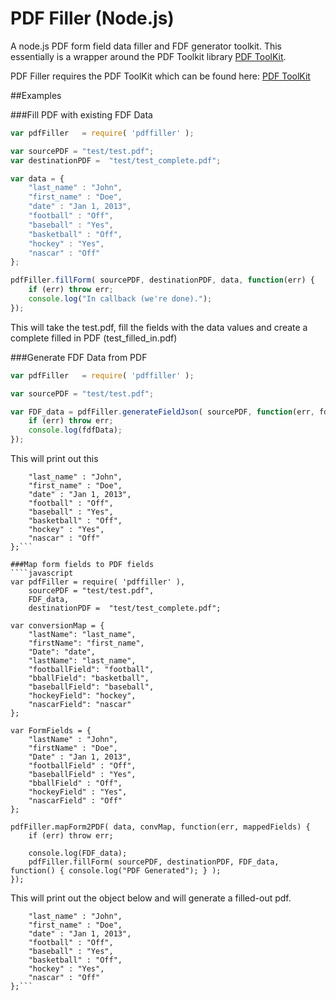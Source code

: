 PDF Filler (Node.js)
======

A node.js PDF form field data filler and FDF generator toolkit. This essentially is a wrapper around the PDF Toolkit library <a target="_blank" href="http://www.pdflabs.com/tools/pdftk-the-pdf-toolkit/">PDF ToolKit</a>.

PDF Filler requires the PDF ToolKit which can be found here: <a target="_blank" href="http://www.pdflabs.com/tools/pdftk-the-pdf-toolkit/">PDF ToolKit</a>


##Examples

###Fill PDF with existing FDF Data
````javascript
var pdfFiller   = require( 'pdffiller' );

var sourcePDF = "test/test.pdf";
var destinationPDF =  "test/test_complete.pdf";

var data = {
    "last_name" : "John",
    "first_name" : "Doe",
    "date" : "Jan 1, 2013",
    "football" : "Off",
    "baseball" : "Yes",
    "basketball" : "Off",
    "hockey" : "Yes",
    "nascar" : "Off"
};

pdfFiller.fillForm( sourcePDF, destinationPDF, data, function(err) { 
    if (err) throw err;
    console.log("In callback (we're done)."); 
});

````

This will take the test.pdf, fill the fields with the data values
and create a complete filled in PDF (test_filled_in.pdf)


###Generate FDF Data from PDF
````javascript
var pdfFiller   = require( 'pdffiller' );

var sourcePDF = "test/test.pdf";

var FDF_data = pdfFiller.generateFieldJson( sourcePDF, function(err, fdfData) { 
    if (err) throw err;
    console.log(fdfData);
});

````

This will print out this 
```{
    "last_name" : "John",
    "first_name" : "Doe",
    "date" : "Jan 1, 2013",
    "football" : "Off",
    "baseball" : "Yes",
    "basketball" : "Off",
    "hockey" : "Yes",
    "nascar" : "Off"
};```

###Map form fields to PDF fields
````javascript
var pdfFiller = require( 'pdffiller' ),
    sourcePDF = "test/test.pdf",
    FDF_data,
    destinationPDF =  "test/test_complete.pdf";

var conversionMap = {
    "lastName": "last_name",
    "firstName": "first_name",
    "Date": "date",
    "lastName": "last_name",
    "footballField": "football",
    "bballField": "basketball",
    "baseballField": "baseball",
    "hockeyField": "hockey",
    "nascarField": "nascar"
};

var FormFields = {
    "lastName" : "John",
    "firstName" : "Doe",
    "Date" : "Jan 1, 2013",
    "footballField" : "Off",
    "baseballField" : "Yes",
    "bballField" : "Off",
    "hockeyField" : "Yes",
    "nascarField" : "Off"
};

pdfFiller.mapForm2PDF( data, convMap, function(err, mappedFields) { 
    if (err) throw err;

    console.log(FDF_data);
    pdfFiller.fillForm( sourcePDF, destinationPDF, FDF_data, function() { console.log("PDF Generated"); } );
});
````

This will print out the object below and will generate a filled-out pdf.
```{
    "last_name" : "John",
    "first_name" : "Doe",
    "date" : "Jan 1, 2013",
    "football" : "Off",
    "baseball" : "Yes",
    "basketball" : "Off",
    "hockey" : "Yes",
    "nascar" : "Off"
};```


